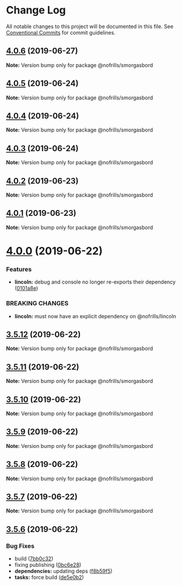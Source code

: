 # Change Log

All notable changes to this project will be documented in this file.
See [Conventional Commits](https://conventionalcommits.org) for commit guidelines.

## [4.0.6](https://github.com/nativecode-dev/nofrills/compare/@nofrills/smorgasbord@4.0.5...@nofrills/smorgasbord@4.0.6) (2019-06-27)

**Note:** Version bump only for package @nofrills/smorgasbord





## [4.0.5](https://github.com/nativecode-dev/nofrills/compare/@nofrills/smorgasbord@4.0.4...@nofrills/smorgasbord@4.0.5) (2019-06-24)

**Note:** Version bump only for package @nofrills/smorgasbord





## [4.0.4](https://github.com/nativecode-dev/nofrills/compare/@nofrills/smorgasbord@4.0.1...@nofrills/smorgasbord@4.0.4) (2019-06-24)

**Note:** Version bump only for package @nofrills/smorgasbord





## [4.0.3](https://github.com/nativecode-dev/nofrills/compare/@nofrills/smorgasbord@4.0.2...@nofrills/smorgasbord@4.0.3) (2019-06-24)

**Note:** Version bump only for package @nofrills/smorgasbord





## [4.0.2](https://github.com/nativecode-dev/nofrills/compare/@nofrills/smorgasbord@4.0.1...@nofrills/smorgasbord@4.0.2) (2019-06-23)

**Note:** Version bump only for package @nofrills/smorgasbord





## [4.0.1](https://github.com/nativecode-dev/nofrills/compare/@nofrills/smorgasbord@3.5.10...@nofrills/smorgasbord@4.0.1) (2019-06-23)

**Note:** Version bump only for package @nofrills/smorgasbord





# [4.0.0](https://github.com/nativecode-dev/nofrills/compare/@nofrills/smorgasbord@3.5.12...@nofrills/smorgasbord@4.0.0) (2019-06-22)


### Features

* **lincoln:** debug and console no longer re-exports their dependency ([0101a8e](https://github.com/nativecode-dev/nofrills/commit/0101a8e))


### BREAKING CHANGES

* **lincoln:** must now have an explicit dependency on @nofrills/lincoln





## [3.5.12](https://github.com/nativecode-dev/nofrills/compare/@nofrills/smorgasbord@3.5.11...@nofrills/smorgasbord@3.5.12) (2019-06-22)

**Note:** Version bump only for package @nofrills/smorgasbord





## [3.5.11](https://github.com/nativecode-dev/nofrills/compare/@nofrills/smorgasbord@3.5.10...@nofrills/smorgasbord@3.5.11) (2019-06-22)

**Note:** Version bump only for package @nofrills/smorgasbord





## [3.5.10](https://github.com/nativecode-dev/nofrills/compare/@nofrills/smorgasbord@3.5.7...@nofrills/smorgasbord@3.5.10) (2019-06-22)

**Note:** Version bump only for package @nofrills/smorgasbord





## [3.5.9](https://github.com/nativecode-dev/nofrills/compare/@nofrills/smorgasbord@3.5.8...@nofrills/smorgasbord@3.5.9) (2019-06-22)

**Note:** Version bump only for package @nofrills/smorgasbord





## [3.5.8](https://github.com/nativecode-dev/nofrills/compare/@nofrills/smorgasbord@3.5.7...@nofrills/smorgasbord@3.5.8) (2019-06-22)

**Note:** Version bump only for package @nofrills/smorgasbord





## [3.5.7](https://github.com/nativecode-dev/nofrills/compare/@nofrills/smorgasbord@3.5.6...@nofrills/smorgasbord@3.5.7) (2019-06-22)

**Note:** Version bump only for package @nofrills/smorgasbord





## [3.5.6](https://github.com/nativecode-dev/nofrills/compare/@nofrills/smorgasbord@3.5.5...@nofrills/smorgasbord@3.5.6) (2019-06-22)


### Bug Fixes

* build ([7bb0c32](https://github.com/nativecode-dev/nofrills/commit/7bb0c32))
* fixing publishing ([0bc6e28](https://github.com/nativecode-dev/nofrills/commit/0bc6e28))
* **dependencies:** updating deps ([f8b59f5](https://github.com/nativecode-dev/nofrills/commit/f8b59f5))
* **tasks:** force build ([de5e0b2](https://github.com/nativecode-dev/nofrills/commit/de5e0b2))
